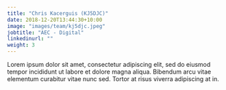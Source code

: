 ```yaml
---
title: "Chris Kacerguis (KJ5DJC)"
date: 2018-12-20T13:44:30+10:00
image: "images/team/kj5djc.jpeg"
jobtitle: "AEC - Digital"
linkedinurl: ""
weight: 3
---
```


Lorem ipsum dolor sit amet, consectetur adipiscing elit, sed do eiusmod tempor incididunt ut labore et dolore magna aliqua. Bibendum arcu vitae elementum curabitur vitae nunc sed. Tortor at risus viverra adipiscing at in.
